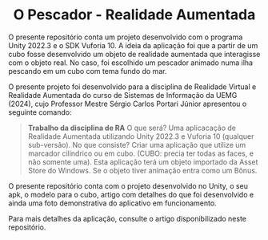# <center> O Pescador - Realidade Aumentada </center>

<p>O presente repositório conta um projeto desenvolvido com o programa Unity 2022.3 e o SDK Vuforia 10. A ideia da aplicação foi que a partir de um cubo fosse desenvolvido um objeto de realidade aumentada que interagisse com o objeto real. No caso, foi escolhido um pescador animado numa ilha pescando em um cubo com tema fundo do mar.</p>
<p>O presente projeto foi desenvolvido para a disciplina de Realidade Virtual e Realidade Aumentada do curso de Sistemas de Informação da UEMG (2024), cujo Professor Mestre Sérgio Carlos Portari Júnior apresentou o seguinte comando:</p>

> **Trabalho da disciplina de RA**
>  O que será?
>  Uma aplicacação de Realidade Aumentada utilizando Unity 2022.3 e Vuforia 10 (qualquer sub-versão).
> No que consiste?
> Criar uma aplicação que utilize um marcador cilíndrico ou em cubo. (CUBO: precia ter todas as faces, e não somente uma). 
> Esta aplicação terá um objeto importado da Asset Store do Windows. 
> Se o objeto tiver animação entra como um Bônus.
<p> O presente repositório conta com o projeto desenvolvido no Unity, o seu apk, o modelo para o cubo, artigo com detalhes do que foi desenvolvido e ainda uma foto demonstrativa do aplicativo em funcionamento.</p>
<p>Para mais detalhes da aplicação, consulte o artigo disponibilizado neste repositório.</p>
